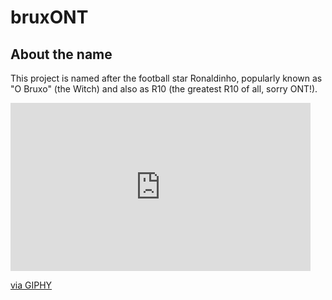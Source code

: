 # bruxONT


## About the name

This project is named after the football star Ronaldinho, popularly known as "O Bruxo" (the Witch) and also as R10 (the greatest R10 of all, sorry ONT!).

<iframe src="https://giphy.com/embed/AUmYTeaEuVkcM" width="480" height="269" style="" frameBorder="0" class="giphy-embed" allowFullScreen></iframe><p><a href="https://giphy.com/gifs/brazil-ronaldinho-gaucho-AUmYTeaEuVkcM">via GIPHY</a></p>
